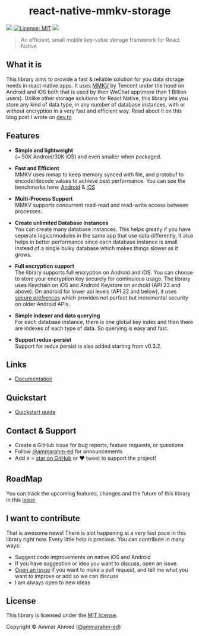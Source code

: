 <div align="center">
<h1>react-native-mmkv-storage</h1>
</div>


[![](https://img.shields.io/npm/v/react-native-mmkv-storage.svg?style=flat-square)](https://www.npmjs.com/package/react-native-mmkv-storage)
[![License: MIT](https://img.shields.io/badge/License-MIT-green.svg?style=flat-square)](https://www.npmjs.com/package/react-native-mmkv-storage/blob/master/LICENSE)
[![](https://img.shields.io/npm/dt/react-native-mmkv-storage?style=flat-square)](https://www.npmjs.com/package/react-native-mmkv-storage)


> An efficient, small mobile key-value storage framework for React Native

## What it is

This library aims to provide a fast & reliable solution for you data storage needs in react-native apps. It uses [MMKV](https://github.com/Tencent/MMKV) by Tencent under the hood on Android and iOS both that is used by their WeChat app(more than 1 Billion users). Unlike other storage solutions for React Native, this library lets you store any kind of data type, in any number of database instances, with or without encryption in a very fast and efficient way. Read about it on this blog post I wrote on [dev.to](https://dev.to/ammarahmed/best-data-storage-option-for-react-native-apps-42k)


## Features

- **Simple and lightweight**<br/>
  (~ 50K Android/30K iOS) and even smaller when packaged.
- **Fast and Efficient**<br/>
  MMKV uses mmap to keep memory synced with file, and protobuf to encode/decode values to achieve best performance.
  You can see the benchmarks here: [Android](https://github.com/Tencent/MMKV/wiki/android_benchmark) & [iOS](https://github.com/Tencent/MMKV/wiki/iOS_benchmark)
- **Multi-Process Support**<br/>
  MMKV supports concurrent read-read and read-write access between processes.
- **Create unlimited Database instances**<br/>
  You can create many database instances. This helps greatly if you have seperate logics/modules in the same app that use data differently, It also helps in better performance since each database instance is small instead of a single bulky database which makes things slower as it grows.
- **Full encryption support**<br/>
  The library supports full encryption on Android and iOS. You can choose to store your encryption key securely for continuious usage. The library uses Keychain on iOS and Android Keystore on android (API 23 and above). On android for lower api levels (API 22 and below), it uses [secure prefrences](https://github.com/scottyab/secure-preferences/) which provides not perfect but incremental security on older Android APIs.
- **Simple indexer and data querying**<br/>
  For each database instance, there is one global key index and then there are indexes of each type of data. So querying is easy and fast.

- **Support redux-persist**<br/>
  Support for redux persist is also added starting from v0.3.2.



## Links 
  - [Documentation](https://rnmmkv.now.sh/#/)

## Quickstart

  - [Quickstart guide](https://rnmmkv.now.sh/#/gettingstarted)


## Contact & Support
- Create a GitHub issue for bug reports, feature requests, or questions
- Follow [@ammarahm-ed](https://github.com/ammarahm-ed) for announcements
- Add a ⭐️ [star on GitHub](https://github.com/ammarahm-ed/react-native-mmkv-storage/) or ❤️ tweet to support the project!

## RoadMap
You can track the upcoming features, changes and the future of this library in this [issue](https://github.com/ammarahm-ed/react-native-mmkv-storage/issues/13)


## I want to contribute
That is awesome news! There is alot happening at a very fast pace in this library right now. Every little help is precious. You can contribute in many ways:

- Suggest code improvements on native iOS and Android
- If you have suggestion or idea you want to discuss, open an issue.
- [Open an issue](https://github.com/ammarahm-ed/react-native-mmkv-storage/issues/) if you want to make a pull request, and tell me what you want to improve or add so we can discuss
- I am always open to new ideas

## License
This library is licensed under the [MIT license](https://github.com/ammarahm-ed/react-native-mmkv-storage/blob/master/LICENSE).

Copyright © Ammar Ahmed ([@ammarahm-ed](https://github.com/ammarahm-ed))
